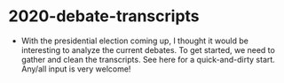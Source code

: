# 2020-debate-transcripts

- With the presidential election coming up, I thought it would be interesting to analyze the current debates. To get started, we need to gather and clean the transcripts. See here for a quick-and-dirty start. Any/all input is very welcome!
